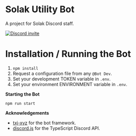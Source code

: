 # Solak Utility Bot
A project for Solak Discord staff.

<a href="https://discord.gg/solak"><img src="https://discordapp.com/api/guilds/429001600523042818/widget.png?style=banner2" alt="Discord invite"></a>

# Installation / Running the Bot

1. `npm install`
2. Request a configuration file from any `@Bot Dev`.
3. Set your development TOKEN variable in `.env`.
4. Set your environment ENVIRONMENT variable in `.env`.

**Starting the Bot**
```
npm run start
```

**Acknowledgements**

- [txj-xyz](https://github.com/txj-xyz) for the bot framework.
- [discord.js](https://discord.js.org/#/) for the TypeScript Discord API.
